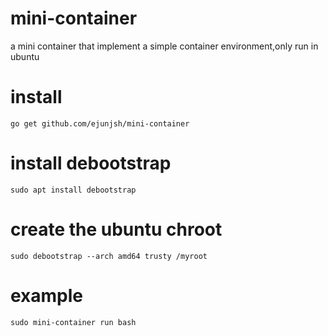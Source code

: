 # mini-container

a mini container that implement a simple container environment,only run in ubuntu

# install

    go get github.com/ejunjsh/mini-container

# install debootstrap

    sudo apt install debootstrap

# create the ubuntu chroot

    sudo debootstrap --arch amd64 trusty /myroot

# example

    sudo mini-container run bash